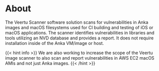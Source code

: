 ---
---

# About

The Veertu Scanner software solution scans for vulnerabilities in Anka images and macOS filesystems used for CI building and testing of iOS or macOS applications. The scanner identifies vulnerabilities in libraries and tools utilizing an NVD database and provides a report. It does not require installation inside of the Anka VM/image or host.

{{< hint info >}}
We are also working to increase the scope of the Veertu image scanner to also scan and report vulnerabilities in AWS EC2 macOS AMIs and not just Anka images.
{{< /hint >}}

